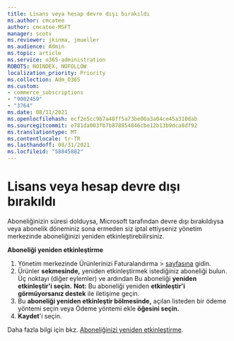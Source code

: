 ```yaml
---
title: Lisans veya hesap devre dışı bırakıldı
ms.author: cmcatee
author: cmcatee-MSFT
manager: scotv
ms.reviewer: jkinma, jmueller
ms.audience: Admin
ms.topic: article
ms.service: o365-administration
ROBOTS: NOINDEX, NOFOLLOW
localization_priority: Priority
ms.collection: Adm_O365
ms.custom:
- commerce_subscriptions
- "9002459"
- "3764"
ms.date: 08/11/2021
ms.openlocfilehash: ecf2e5cc9b7a48ff5a73be00a3a04ce45a310dab
ms.sourcegitcommit: e781da003fb7b878854846cbe12b13b9dca8df92
ms.translationtype: MT
ms.contentlocale: tr-TR
ms.lasthandoff: 08/31/2021
ms.locfileid: "58845882"
---
```

# <a name="license-or-account-disabled"></a>Lisans veya hesap devre dışı bırakıldı

Aboneliğinizin süresi dolduysa, Microsoft tarafından devre dışı bırakıldıysa veya abonelik döneminiz sona ermeden siz iptal ettiyseniz yönetim merkezinde aboneliğinizi yeniden etkinleştirebilirsiniz.

**Aboneliği yeniden etkinleştirme**

1. Yönetim merkezinde Ürünlerinizi Faturalandırma   >  [sayfasına](https://go.microsoft.com/fwlink/p/?linkid=842054) gidin.
2. Ürünler **sekmesinde,** yeniden etkinleştirmek istediğiniz aboneliği bulun. Üç noktayı (diğer eylemler) ve ardından Bu aboneliği **yeniden etkinleştir'i seçin.**
    **Not:** Bu aboneliği yeniden **etkinleştir'i görmüyorsanız destek** ile iletişime geçin.
3. Bu **aboneliği yeniden etkinleştir bölmesinde,** açılan listeden bir ödeme yöntemi seçin veya Ödeme yöntemi ekle **öğesini seçin.**
4. **Kaydet**'i seçin.

Daha fazla bilgi için bkz. [Aboneliğinizi yeniden etkinleştirme](https://docs.microsoft.com/microsoft-365/commerce/subscriptions/reactivate-your-subscription).